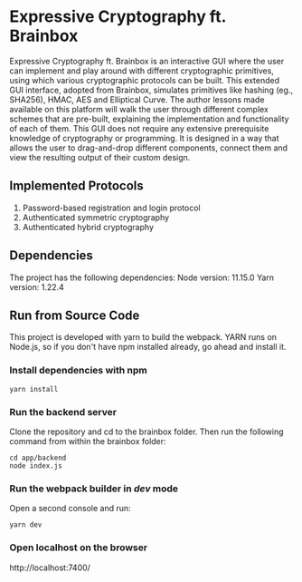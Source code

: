 # Expressive Cryptography ft. Brainbox

Expressive Cryptography ft. Brainbox is an interactive GUI where the user can implement and play around with different cryptographic primitives, using which various cryptographic protocols can be built. This extended GUI interface, adopted from Brainbox, simulates primitives like hashing (eg., SHA256), HMAC, AES and Elliptical Curve. The author lessons made available on this platform will walk the user through different complex schemes that are pre-built, explaining the implementation and functionality of each of them. This GUI does not require any extensive prerequisite knowledge of cryptography or programming. It is designed in a way that allows the user to drag-and-drop different components, connect them and view the resulting output of their custom design.

## Implemented Protocols

1. Password-based registration and login protocol
2. Authenticated symmetric cryptography
3. Authenticated hybrid cryptography

## Dependencies
The project has the following dependencies:
Node version: 11.15.0
Yarn version: 1.22.4

## Run from Source Code

This project is developed with yarn to build the webpack. YARN runs on Node.js, so if you don't have npm installed already, go ahead and install it.

### Install dependencies with npm
```
yarn install
```
### Run the backend server
Clone the repository and cd to the brainbox folder. Then run the following command from within the brainbox folder:
```
cd app/backend
node index.js
```
### Run the webpack builder in *dev* mode
Open a second console and run:
```
yarn dev
```
### Open localhost on the browser
http://localhost:7400/

